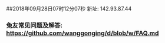 ##2018年09月28日07时12分07秒 新址: 142.93.87.44
### 兔友常见问题及解答: https://github.com/wanggonging/d/blob/w/FAQ.md
